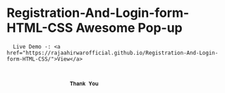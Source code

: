 # Registration-And-Login-form-HTML-CSS Awesome Pop-up
     
      Live Demo -: <a href="https://rajaahirwarofficial.github.io/Registration-And-Login-form-HTML-CSS/">View</a>
      
      
      
                        𝐓𝐡𝐚𝐧𝐤 𝐘𝐨𝐮
